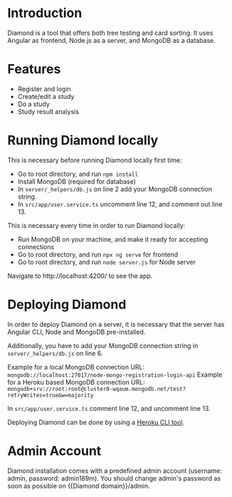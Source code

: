 # Introduction

Diamond is a tool that offers both tree testing and card sorting. It uses Angular as frontend, Node.js
as a server, and MongoDB as a database.

# Features
- Register and login
- Create/edit a study
- Do a study
- Study result analysis

# Running Diamond locally

This is necessary before running Diamond locally first time:

- Go to root directory, and run ```npm install```
- Install MongoDB (required for database)
- In ```server/_helpers/db.js``` on line 2 add your MongoDB connection string.
- In ```src/app/user.service.ts``` uncomment line 12, and comment out line 13.

This is necessary every time in order to run Diamond locally:

- Run MongoDB on your machine, and make it ready for accepting connections
- Go to root directory, and run ```npx ng serve``` for frontend
- Go to root directory, and run ```node server.js``` for Node server

Navigate to http://localhost:4200/ to see the app.

# Deploying Diamond

In order to deploy Diamond on a server, it is necessary that the server has Angular CLI, Node and MongoDB pre-installed. 

Additionally, you have to add your MongoDB connection string in ```server/_helpers/db.js``` on line 6. 

Example for a local MongoDB connection URL: ```mongodb://localhost:27017/node-mongo-registration-login-api```
Example for a Heroku based MongoDB connection URL: ```mongodb+srv://root:root@cluster0-wqaum.mongodb.net/test?retryWrites=true&w=majority```

 In ```src/app/user.service.ts``` comment line 12, and uncomment line 13.

Deploying Diamond can be done by using a [Heroku CLI tool](https://devcenter.heroku.com/articles/heroku-cli).

# Admin Account

Diamond installation comes with a predefined admin account (username: admin, password: admin189m). You should change admin's password as soon as possible on {{Diamond domain}}/admin.